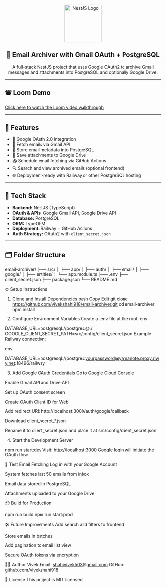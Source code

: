 <p align="center">
  <a href="https://nestjs.com/" target="blank">
    <img src="https://nestjs.com/img/logo-small.svg" width="120" alt="NestJS Logo" />
  </a>
</p>

<h2 align="center">📧 Email Archiver with Gmail OAuth + PostgreSQL</h2>

<p align="center">
  A full-stack NestJS project that uses Google OAuth2 to archive Gmail messages and attachments into PostgreSQL and optionally Google Drive.
</p>

---

## 📽️ Loom Demo

[Click here to watch the Loom video walkthrough]([https://www.loom.com/share/your-video-link](https://www.loom.com/share/2d2c153ece7c45fba3b399785d749071?sid=42f052cd-cfd6-4cb7-b3ce-4b2d53fe8989))

---

## 📌 Features

- 🔐 Google OAuth 2.0 integration
- 📩 Fetch emails via Gmail API
- 💾 Store email metadata into PostgreSQL
- 📎 Save attachments to Google Drive
- 📤 Schedule email fetching via GitHub Actions
- 🔍 Search and view archived emails (optional frontend)
- 🌐 Deployment-ready with Railway or other PostgreSQL hosting

---

## 🚀 Tech Stack

- **Backend:** NestJS (TypeScript)
- **OAuth & APIs:** Google Gmail API, Google Drive API
- **Database:** PostgreSQL
- **ORM:** TypeORM
- **Deployment:** Railway + GitHub Actions
- **Auth Strategy:** OAuth2 with `client_secret.json`

---

## 🗂️ Folder Structure

email-archiver/
├── src/
│   ├── app/
│   ├── auth/
│   ├── email/
│   ├── google/
│   ├── entities/
│   └── app.module.ts
├── .env
├── client_secret.json
├── package.json
└── README.md

⚙️ Setup Instructions
1. Clone and Install Dependencies
bash
Copy
Edit
git clone https://github.com/vivekshahi918/email-archiver.git
cd email-archiver
npm install

3. Configure Environment Variables
Create a .env file at the root:
env

DATABASE_URL=postgresql://postgres:<your-password>@<host>:<port>/<database>
GOOGLE_CLIENT_SECRET_PATH=src/config/client_secret.json
Example Railway connection:

env

DATABASE_URL=postgresql://postgres:yourpassword@yamanote.proxy.rlwy.net:18496/railway

3. Add Google OAuth Credentials
Go to Google Cloud Console

Enable Gmail API and Drive API

Set up OAuth consent screen

Create OAuth Client ID for Web

Add redirect URI: http://localhost:3000/auth/google/callback

Download client_secret_*.json

Rename it to client_secret.json and place it at src/config/client_secret.json

4. Start the Development Server

npm run start:dev
Visit: http://localhost:3000
Google login will initiate the OAuth flow.

🧪 Test Email Fetching
Log in with your Google Account

System fetches last 50 emails from inbox

Email data stored in PostgreSQL

Attachments uploaded to your Google Drive


📦 Build for Production

npm run build
npm run start:prod

🛠️ Future Improvements
Add search and filters to frontend

Store emails in batches

Add pagination to email list view

Secure OAuth tokens via encryption

👨‍💻 Author
Vivek
Email: shahivivek503@gmail.com
GitHub: github.com/vivekshahi918

📝 License
This project is MIT licensed.

